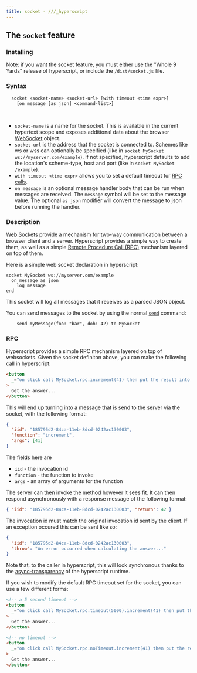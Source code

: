 ```yaml
---
title: socket - ///_hyperscript
---
```


## The `socket` feature

### Installing

Note: if you want the socket feature, you must either use the "Whole 9 Yards" release of hyperscript, or include the `/dist/socket.js` file.

### Syntax

```
  socket <socket-name> <socket-url> [with timeout <time expr>]
    [on message [as json] <command-list>]
```

<br/>

- `socket-name` is a name for the socket. This is available in the current hypertext scope and exposes additional data about the browser [WebSocket](https://developer.mozilla.org/en-US/docs/Web/API/WebSockets_API) object.
- `socket-url` is the address that the socket is connected to. Schemes like ws or wss can optionally be specified (like in `socket MySocket ws://myserver.com/example`). If not specified, hyperscript defaults to add the location's scheme-type, host and port (like in `socket MySocket /example`).
- `with timeout <time expr>` allows you to set a default timeout for [RPC calls](#rpc).
- `on message` is an optional message handler body that can be run when messages are received. The `message` symbol
  will be set to the message value. The optional `as json` modifier will convert the message to json before running
  the handler.

### Description

[Web Sockets](https://developer.mozilla.org/en-US/docs/Web/API/WebSockets_API) provide a mechanism for two-way communication
between a browser client and a server. Hyperscript provides a simple way to create them, as well as a simple
[Remote Procedure Call (RPC)](#rpc) mechanism layered on top of them.

Here is a simple web socket declaration in hyperscript:

```hyperscript
socket MySocket ws://myserver.com/example
  on message as json
    log message
end
```

This socket will log all messages that it receives as a parsed JSON object.

You can send messages to the socket by using the normal [`send`](/commands/send) command:

```hyperscript
    send myMessage(foo: "bar", doh: 42) to MySocket
```

### RPC

Hyperscript provides a simple RPC mechanism layered on top of websockets. Given the socket definiton above, you can
make the following call in hyperscript:

```html
<button
  _="on click call MySocket.rpc.increment(41) then put the result into me"
>
  Get the answer...
</button>
```

This will end up turning into a message that is send to the server via the socket, with the following format:

```json
{
  "iid": "185795d2-84ca-11eb-8dcd-0242ac130003",
  "function": "increment",
  "args": [41]
}
```

The fields here are

- `iid` - the invocation id
- `function` - the function to invoke
- `args` - an array of arguments for the function

The server can then invoke the method however it sees fit. It can then respond asynchronously with a response message
of the following format:

```json
{ "iid": "185795d2-84ca-11eb-8dcd-0242ac130003", "return": 42 }
```

The invocation id must match the original invocation id sent by the client. If an exception occured this can be
sent like so:

```json
{
  "iid": "185795d2-84ca-11eb-8dcd-0242ac130003",
  "throw": "An error occurred when calculating the answer..."
}
```

Note that, to the caller in hyperscript, this will look synchronous thanks to the [async-transparency](/docs#async)
of the hyperscript runtime.

If you wish to modify the default RPC timeout set for the socket, you can use a few different forms:

```html
<!-- a 5 second timeout -->
<button
  _="on click call MySocket.rpc.timeout(5000).increment(41) then put the result into me"
>
  Get the answer...
</button>

<!-- no timeout -->
<button
  _="on click call MySocket.rpc.noTimeout.increment(41) then put the result into me"
>
  Get the answer...
</button>
```
